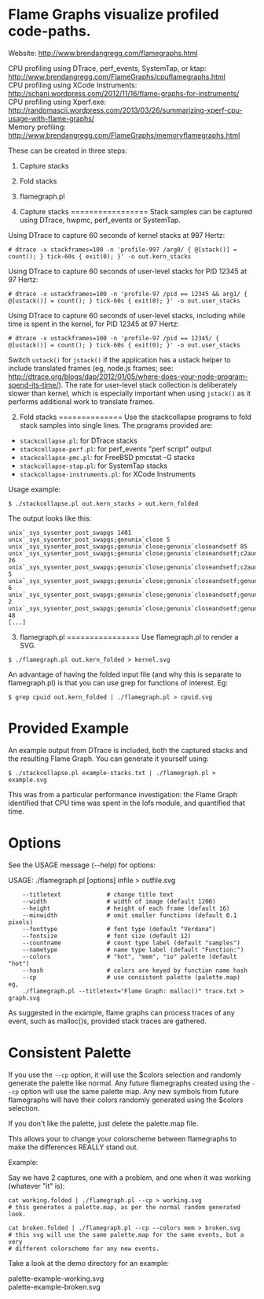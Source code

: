 # Flame Graphs visualize profiled code-paths.

Website: http://www.brendangregg.com/flamegraphs.html

CPU profiling using DTrace, perf_events, SystemTap, or ktap: http://www.brendangregg.com/FlameGraphs/cpuflamegraphs.html  
CPU profiling using XCode Instruments: http://schani.wordpress.com/2012/11/16/flame-graphs-for-instruments/  
CPU profiling using Xperf.exe: http://randomascii.wordpress.com/2013/03/26/summarizing-xperf-cpu-usage-with-flame-graphs/  
Memory profiling: http://www.brendangregg.com/FlameGraphs/memoryflamegraphs.html  

These can be created in three steps:

1. Capture stacks
2. Fold stacks
3. flamegraph.pl

1. Capture stacks
=================
Stack samples can be captured using DTrace, hwpmc, perf_events or SystemTap.

Using DTrace to capture 60 seconds of kernel stacks at 997 Hertz:

```
# dtrace -x stackframes=100 -n 'profile-997 /arg0/ { @[stack()] = count(); } tick-60s { exit(0); }' -o out.kern_stacks
```

Using DTrace to capture 60 seconds of user-level stacks for PID 12345 at 97 Hertz:

```
# dtrace -x ustackframes=100 -n 'profile-97 /pid == 12345 && arg1/ { @[ustack()] = count(); } tick-60s { exit(0); }' -o out.user_stacks
```

Using DTrace to capture 60 seconds of user-level stacks, including while time is spent in the kernel, for PID 12345 at 97 Hertz:

```
# dtrace -x ustackframes=100 -n 'profile-97 /pid == 12345/ { @[ustack()] = count(); } tick-60s { exit(0); }' -o out.user_stacks
```

Switch `ustack()` for `jstack()` if the application has a ustack helper to include translated frames (eg, node.js frames; see: http://dtrace.org/blogs/dap/2012/01/05/where-does-your-node-program-spend-its-time/).  The rate for user-level stack collection is deliberately slower than kernel, which is especially important when using `jstack()` as it performs additional work to translate frames.

2. Fold stacks
==============
Use the stackcollapse programs to fold stack samples into single lines.  The programs provided are:

- `stackcollapse.pl`: for DTrace stacks
- `stackcollapse-perf.pl`: for perf_events "perf script" output
- `stackcollapse-pmc.pl`: for FreeBSD pmcstat -G stacks
- `stackcollapse-stap.pl`: for SystemTap stacks
- `stackcollapse-instruments.pl`: for XCode Instruments

Usage example:

```
$ ./stackcollapse.pl out.kern_stacks > out.kern_folded
```

The output looks like this:

```
unix`_sys_sysenter_post_swapgs 1401
unix`_sys_sysenter_post_swapgs;genunix`close 5
unix`_sys_sysenter_post_swapgs;genunix`close;genunix`closeandsetf 85
unix`_sys_sysenter_post_swapgs;genunix`close;genunix`closeandsetf;c2audit`audit_closef 26
unix`_sys_sysenter_post_swapgs;genunix`close;genunix`closeandsetf;c2audit`audit_setf 5
unix`_sys_sysenter_post_swapgs;genunix`close;genunix`closeandsetf;genunix`audit_getstate 6
unix`_sys_sysenter_post_swapgs;genunix`close;genunix`closeandsetf;genunix`audit_unfalloc 2
unix`_sys_sysenter_post_swapgs;genunix`close;genunix`closeandsetf;genunix`closef 48
[...]
```

3. flamegraph.pl
================
Use flamegraph.pl to render a SVG.

```
$ ./flamegraph.pl out.kern_folded > kernel.svg
```

An advantage of having the folded input file (and why this is separate to flamegraph.pl) is that you can use grep for functions of interest. Eg:

```
$ grep cpuid out.kern_folded | ./flamegraph.pl > cpuid.svg
```

Provided Example
================
An example output from DTrace is included, both the captured stacks and
the resulting Flame Graph. You can generate it yourself using:

```
$ ./stackcollapse.pl example-stacks.txt | ./flamegraph.pl > example.svg
```

This was from a particular performance investigation: the Flame Graph
identified that CPU time was spent in the lofs module, and quantified
that time.


Options
=======
See the USAGE message (--help) for options:

USAGE: ./flamegraph.pl [options] infile > outfile.svg

        --titletext             # change title text
        --width                 # width of image (default 1200)
        --height                # height of each frame (default 16)
        --minwidth              # omit smaller functions (default 0.1 pixels)
        --fonttype              # font type (default "Verdana")
        --fontsize              # font size (default 12)
        --countname             # count type label (default "samples")
        --nametype              # name type label (default "Function:")
        --colors                # "hot", "mem", "io" palette (default "hot")
        --hash                  # colors are keyed by function name hash
        --cp                    # use consistent palette (palette.map)
    eg,
        ./flamegraph.pl --titletext="Flame Graph: malloc()" trace.txt > graph.svg

As suggested in the example, flame graphs can process traces of any event,
such as malloc()s, provided stack traces are gathered.


Consistent Palette
==================
If you use the `--cp` option, it will use the $colors selection and randomly
generate the palette like normal. Any future flamegraphs created using the `--cp`
option will use the same palette map. Any new symbols from future flamegraphs
will have their colors randomly generated using the $colors selection.

If you don't like the palette, just delete the palette.map file.

This allows your to change your colorscheme between flamegraphs to make the
differences REALLY stand out.

Example:

Say we have 2 captures, one with a problem, and one when it was working
(whatever "it" is):

```
cat working.folded | ./flamegraph.pl --cp > working.svg
# this generates a palette.map, as per the normal random generated look.

cat broken.folded | ./flamegraph.pl --cp --colors mem > broken.svg
# this svg will use the same palette.map for the same events, but a very
# different colorscheme for any new events.
```

Take a look at the demo directory for an example:

palette-example-working.svg  
palette-example-broken.svg

